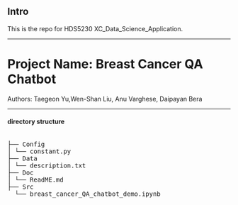 ## Intro
This is the repo for HDS5230 XC_Data_Science_Application.

---

# Project Name: Breast Cancer QA Chatbot 

Authors: Taegeon Yu,Wen-Shan Liu, Anu Varghese, Daipayan Bera


---
#### directory structure 

<pre>
  
├── Config
│ └── constant.py
├── Data
│ └── description.txt
├── Doc
│ └── ReadME.md
├── Src
  └── breast_cancer_QA_chatbot_demo.ipynb
 </pre>

